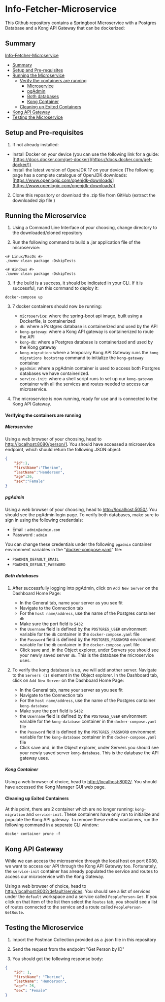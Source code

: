 # Info-Fetcher-Microservice

This Github repository contains a Springboot Microservice with a Postgres Database and a Kong API Gateway that can be dockerized:

## Summary

[Info-Fetcher-Microservice](#info-fetcher-microservice)
* [Summary](#summary)
* [Setup and Pre-requisites](#setup-and-pre-requisites)
* [Running the Microservice](#running-the-microservice)
    * [Verify the containers are running](#verifying-the-containers-are-running)
        * [Microservice](#microservice)
        * [pgAdmin](#pgadmin)
        * [Both databases](#both-databases)
        * [Kong Container](#kong-container)
    * [Cleaning up Exited Containers](#cleaning-up-exited-containers)
* [Kong API Gateway](#kong-api-gateway)
* [Testing the Microservice](#testing-the-microservice)


## Setup and Pre-requisites

1. If not already installed:

- Install Docker on your device (you can use the following link for a guide: [https://docs.docker.com/get-docker/](https://docs.docker.com/get-docker/))
- Install the latest version of OpenJDK 17 on your device (The following page has a complete catalogue of OpenJDK downloads: [https://www.openlogic.com/openjdk-downloads](https://www.openlogic.com/openjdk-downloads))

2. Clone this repository or download the .zip file from GitHub (extract the downloaded zip file )

## Running the Microservice

1. Using a Command Line Interface of your choosing, change directory to the downloaded/cloned repository

2. Run the following command to build a .jar application file of the microservice: 

```
<# Linux/MacOs #>
./mvnw clean package -DskipTests

<# Windows #>
.\mvnw clean package -DskipTests
```
3. If the build is a success, it should be indicated in your CLI. If it is successful, run this command to deploy it:

```
docker-compose up
```

3. 7 docker containers should now be running:
    * `microservice`: where the spring-boot api image, built using a Dockerfile, is containerized
    * `db`: where a Postgres database is containerized and used by the API
    * `kong-gateway`: where a Kong API gateway is containerized to route the API
    * `kong-db`: where a Postgres database is containerized and used by the Kong gateway
    * `kong-migration`: where a temporary Kong API Gateway runs the `kong migrations bootstrap` command to initialize the `kong-gateway` container
    * `pgadmin`: where a pgAdmin container is used to access both Postgres databases we have containerized.
    * `service-init`: where a shell script runs to set up our `kong-gateway` container with all the services and routes needed to access our microservice.

4. The microservice is now running, ready for use and is connected to the Kong API Gateway.

#### Verifying the containers are running

##### Microservice

Using a web browser of your choosing, head to <http://localhost:8080/person/1>. You should have accessed a microservice endpoint, which should return the following JSON object:
``` json
{
    "id":1,
    "firstName":"Therine",
    "lastName":"Henderson",
    "age":26,
    "sex":"Female"
}
```

##### pgAdmin

Using a web browser of your choosing, head to <http://localhost:5050/>. You should see the pgAdmin login page. To verify both databases, make sure to sign in using the following credentials:

* Email : `admin@admin.com`
* Password : `admin`

You can change these credentials under the following `pgadmin` container environment variables in the "[docker-compose.yaml](https://github.com/mpirotaiswilton-IW/Info-Fetcher-Microservice/blob/main/docker-compose.yaml)" file: 

* `PGADMIN_DEFAULT_EMAIL`
* `PGADMIN_DEFAULT_PASSWORD`

##### Both databases

1. After successfully logging into pgAdmin, click on `Add New Server` on the Dashboard Home Page:
    * In the General tab, name your server as you see fit
    * Navigate to the Connection tab
    * For the `host name/address`, use the name of the Postgres container `db`
    * Make sure the port field is `5432`
    * the `Username` field is defined by the `POSTGRES_USER` environment variable for the `db` container in the `docker-compose.yaml` file
    * the `Password` field is defined by the `POSTGRES_PASSWORD` environment variable for the `db` container in the `docker-compose.yaml` file
    * Click save and, in the Object explorer, under Servers you should see your newly saved server `db`. This is the database the microservice uses.

2. To verify the kong database is up, we will add another server. Navigate to the `Servers (1)` element in the Object explorer. In the Dashboard tab, click on `Add New Server` on the Dashboard Home Page:
    * In the General tab, name your server as you see fit
    * Navigate to the Connection tab
    * For the `host name/address`, use the name of the Postgres container `kong-database`
    * Make sure the port field is `5432`
    * the `Username` field is defined by the `POSTGRES_USER` environment variable for the `kong-database` container in the `docker-compose.yaml` file
    * the `Password` field is defined by the `POSTGRES_PASSWORD` environment variable for the `kong-database` container in the `docker-compose.yaml` file
    * Click save and, in the Object explorer, under Servers you should see your newly saved server `kong-database`. This is the database the API gateway uses.

##### Kong Container

Using a web browser of choice, head to <http://localhost:8002/>. You should have accessed the Kong Manager GUI web page.

#### Cleaning up Exited Containers

At this point, there are 2 container which are no longer running: `kong-migration` and `service-init`. These containers have only ran to initialize and populate the Kong API gateway. To remove these exited containers, run the following command in a seperate CLI window: 
```
docker container prune -f
```

## Kong API Gateway

While we can access the microservice through the local host on port 8080, we want to access our API through the Kong API Gateway too. Fortunately, the `service-init` container has already populated the service and routes to access our microservice with the Kong Gateway.

Using a web browser of choice, head to <http://localhost:8002/default/services>. You should see a list of services under the `default` workspace and a service called `PeoplePerson-Get`. If you click on that item of the list then select the `Routes` tab, you should see a list of routes connected to the service and a route called `PeoplePerson-GetRoute`.

## Testing the Microservice

1. Import the Postman Collection provided as a .json file in this repository

2. Send the request from the endpoint "Get Person by ID"

3. You should get the following response body:

```json
{
    "id": 1,
    "firstName": "Therine",
    "lastName": "Henderson",
    "age": 26,
    "sex": "Female"
}
```